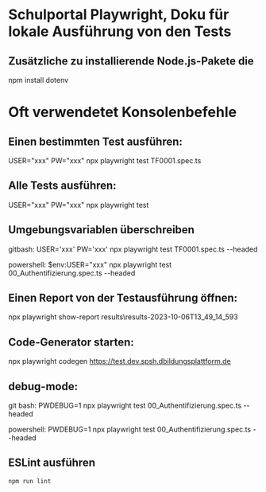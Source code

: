 # Schulportal Playwright, Doku für lokale Ausführung von den Tests

## Zusätzliche zu installierende Node.js-Pakete die
npm install dotenv

# Oft verwendetet Konsolenbefehle

## Einen bestimmten Test ausführen: 
USER="xxx" PW="xxx" npx playwright test TF0001.spec.ts

## Alle Tests ausführen: 
USER="xxx" PW="xxx" npx playwright test

## Umgebungsvariablen überschreiben
gitbash: USER='xxx' PW='xxx' npx playwright test TF0001.spec.ts --headed

powershell:
 $env:USER="xxx"
npx playwright test 00_Authentifizierung.spec.ts --headed

## Einen Report von der Testausführung öffnen: 
npx playwright show-report results\results-2023-10-06T13_49_14_593

## Code-Generator starten: 
npx playwright codegen https://test.dev.spsh.dbildungsplattform.de

## debug-mode: 
git bash: PWDEBUG=1 npx playwright test 00_Authentifizierung.spec.ts --headed

powershell:
PWDEBUG=1
npx playwright test 00_Authentifizierung.spec.ts --headed

## ESLint ausführen
`npm run lint`